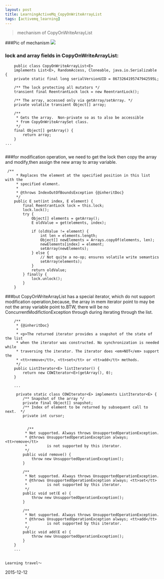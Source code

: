 ```yaml
---
layout: post
title: LearningActiveMq_CopyOnWriteArrayList
tags: [activemq_learning]
---
```


>mechanism of CopyOnWriteArrayList


 
###Pic of mechanism
   ![](http://xule1991.github.io/images/CopyOnWriteArrayList.PNG)
   
### lock and array fields in CopyOnWriteArrayList:

```
    public class CopyOnWriteArrayList<E>
    implements List<E>, RandomAccess, Cloneable, java.io.Serializable {
    private static final long serialVersionUID = 8673264195747942595L;

    /** The lock protecting all mutators */
    transient final ReentrantLock lock = new ReentrantLock();

    /** The array, accessed only via getArray/setArray. */
    private volatile transient Object[] array;

    /**
     * Gets the array.  Non-private so as to also be accessible
     * from CopyOnWriteArraySet class.
     */
    final Object[] getArray() {
        return array;
    }
...
 
```

###for modification operation, we need to get the lock then copy the array and modify,then assign the new array to array variable.
```
 /**
     * Replaces the element at the specified position in this list with the
     * specified element.
     *
     * @throws IndexOutOfBoundsException {@inheritDoc}
     */
    public E set(int index, E element) {
        final ReentrantLock lock = this.lock;
        lock.lock();
        try {
            Object[] elements = getArray();
            E oldValue = get(elements, index);

            if (oldValue != element) {
                int len = elements.length;
                Object[] newElements = Arrays.copyOf(elements, len);
                newElements[index] = element;
                setArray(newElements);
            } else {
                // Not quite a no-op; ensures volatile write semantics
                setArray(elements);
            }
            return oldValue;
        } finally {
            lock.unlock();
        }
    }
```

###but CopyOnWriteArrayList has a special iterator, which do not support modification operation,because, the array in mem iterator point to may be not the array variable point to.BTW, there will be no ConcurrentModifictionException through during iterating through the list.

```
    /**
     * {@inheritDoc}
     *
     * <p>The returned iterator provides a snapshot of the state of the list
     * when the iterator was constructed. No synchronization is needed while
     * traversing the iterator. The iterator does <em>NOT</em> support the
     * <tt>remove</tt>, <tt>set</tt> or <tt>add</tt> methods.
     */
    public ListIterator<E> listIterator() {
        return new COWIterator<E>(getArray(), 0);
    }
    
    ...
    
     private static class COWIterator<E> implements ListIterator<E> {
        /** Snapshot of the array */
        private final Object[] snapshot;
        /** Index of element to be returned by subsequent call to next.  */
        private int cursor;
        
        
          /**
         * Not supported. Always throws UnsupportedOperationException.
         * @throws UnsupportedOperationException always; <tt>remove</tt>
         *         is not supported by this iterator.
         */
        public void remove() {
            throw new UnsupportedOperationException();
        }

        /**
         * Not supported. Always throws UnsupportedOperationException.
         * @throws UnsupportedOperationException always; <tt>set</tt>
         *         is not supported by this iterator.
         */
        public void set(E e) {
            throw new UnsupportedOperationException();
        }

        /**
         * Not supported. Always throws UnsupportedOperationException.
         * @throws UnsupportedOperationException always; <tt>add</tt>
         *         is not supported by this iterator.
         */
        public void add(E e) {
            throw new UnsupportedOperationException();
        }
    }
    ...
    
```


    
	Learning travel～

2015-12-12






































































